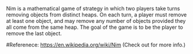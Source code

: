 Nim is a mathematical game of strategy in which two players take turns removing objects from distinct heaps. On each turn, a player must remove at least one object, and may remove any number of objects provided they all come from the same heap. The goal of the game is to be the player to remove the last object.


#Referenece:
https://en.wikipedia.org/wiki/Nim
(Check out for more info.)